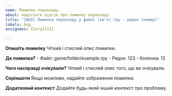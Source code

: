 ```yaml
---
name: Помилка перекладу
about: надіслати відгук про помилку перекладу
title: "[BUG] Помилка перекладу у файлі (ім'я).rpy - рядок (номер)"
labels: bug
assignees: Glory11111

---
```


**Опишіть помилку**
Чіткий і стислий опис помилки.

**Де помилка?**
    - Файл: game/folder/example.rpy
    - Рядок: 123
    - Колонка: 12

**Чого насправді очікували?**
Чіткий і стислий опис того, що ви очікували.

**Скріншоти**
Якщо можливо, надайте зображення помилки.

**Додатковий контекст**
Додайте будь-який інший контекст про проблему.
